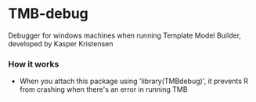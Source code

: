 # TMB-debug
Debugger for windows machines when running Template Model Builder, developed by Kasper Kristensen

### How it works
* When you attach this package using 'library(TMBdebug)', it prevents R from crashing when there's an error in running TMB
